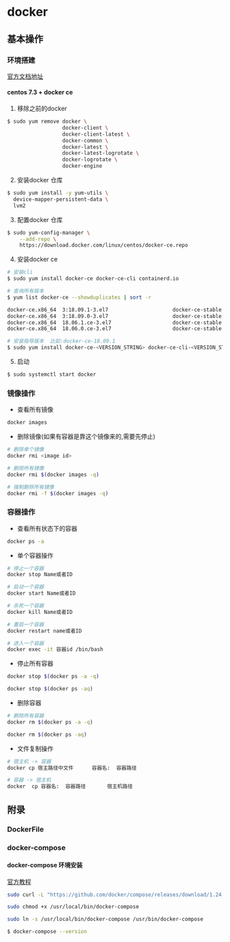 # docker

## 基本操作

### 环境搭建

[官方文档地址](https://docs.docker.com/install/linux/docker-ce/centos/)

#### centos 7.3 + docker ce

1. 移除之前的docker 

```bash
$ sudo yum remove docker \
                  docker-client \
                  docker-client-latest \
                  docker-common \
                  docker-latest \
                  docker-latest-logrotate \
                  docker-logrotate \
                  docker-engine

```

2. 安装docker 仓库

```bash
$ sudo yum install -y yum-utils \
  device-mapper-persistent-data \
  lvm2
```

3. 配置docker 仓库

```bash
$ sudo yum-config-manager \
    --add-repo \
    https://download.docker.com/linux/centos/docker-ce.repo

```

4. 安装docker ce

```bash
# 安装cli
$ sudo yum install docker-ce docker-ce-cli containerd.io

# 查询所有版本
$ yum list docker-ce --showduplicates | sort -r

docker-ce.x86_64  3:18.09.1-3.el7                     docker-ce-stable
docker-ce.x86_64  3:18.09.0-3.el7                     docker-ce-stable
docker-ce.x86_64  18.06.1.ce-3.el7                    docker-ce-stable
docker-ce.x86_64  18.06.0.ce-3.el7                    docker-ce-stable

# 安装指导版本  比如:docker-ce-18.09.1
$ sudo yum install docker-ce-<VERSION_STRING> docker-ce-cli-<VERSION_STRING> containerd.io
```

5. 启动

```bash
$ sudo systemctl start docker
```


### 镜像操作

* 查看所有镜像

```bash
docker images
```

* 删除镜像(如果有容器是靠这个镜像来的,需要先停止)

```bash
# 删除单个镜像
docker rmi <image id>

# 删除所有镜像
docker rmi $(docker images -q)

# 强制删除所有镜像
docker rmi -f $(docker images -q)
```

### 容器操作

* 查看所有状态下的容器

```bash
docker ps -a 
```

* 单个容器操作

```bash
# 停止一个容器
docker stop Name或者ID 

# 启动一个容器
docker start Name或者ID 

# 杀死一个容器
docker kill Name或者ID  

# 重启一个容器
docker restart name或者ID

# 进入一个容器
docker exec -it 容器id /bin/bash
```

* 停止所有容器

```bash
docker stop $(docker ps -a -q)

docker stop $(docker ps -aq)
```

* 删除容器

```bash
# 删除所有容器
docker rm $(docker ps -a -q)

docker rm $(docker ps -aq)
```

* 文件复制操作

```bash 
# 宿主机 -> 容器
docker cp 宿主路径中文件      容器名:  容器路径   

# 容器 -> 宿主机
docker  cp 容器名:  容器路径       宿主机路径
```

## 附录

### DockerFile

### docker-compose

#### docker-compose 环境安装

[官方教程](https://docs.docker.com/compose/install/)

```bash
sudo curl -L "https://github.com/docker/compose/releases/download/1.24.0/docker-compose-$(uname -s)-$(uname -m)" -o /usr/local/bin/docker-compose

sudo chmod +x /usr/local/bin/docker-compose

sudo ln -s /usr/local/bin/docker-compose /usr/bin/docker-compose

$ docker-compose --version
```




